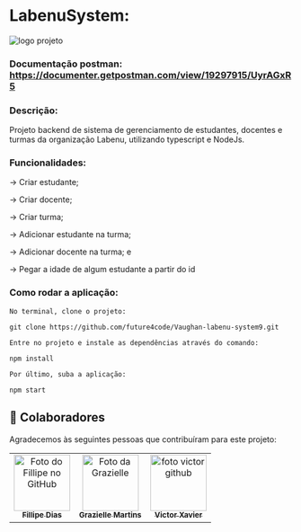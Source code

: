 # LabenuSystem:

![logo projeto](https://i.ibb.co/CWSWPbC/Screenshot-from-2022-04-24-17-37-22.png)

### Documentação postman: https://documenter.getpostman.com/view/19297915/UyrAGxR5

### Descrição:
Projeto backend de sistema de gerenciamento de estudantes, docentes e turmas da organização Labenu, utilizando typescript e NodeJs.

### Funcionalidades:

→ Criar estudante;

→ Criar docente;

→ Criar turma;

→ Adicionar estudante na turma;

→ Adicionar docente na turma; e

→ Pegar a idade de algum estudante a partir do id

### Como rodar a aplicação:

```
No terminal, clone o projeto:

git clone https://github.com/future4code/Vaughan-labenu-system9.git

Entre no projeto e instale as dependências através do comando:

npm install

Por último, suba a aplicação:

npm start
```

## 🤝 Colaboradores

Agradecemos às seguintes pessoas que contribuíram para este projeto:

<table>
  <tr>
    <td align="center">
      <a href="https://github.com/FillipeCO">
        <img src="https://avatars.githubusercontent.com/u/87552890?v=4" width="100px;" alt="Foto do Fillipe no GitHub"/><br>
        <sub>
          <b>Fillipe Dias</b>
        </sub>
      </a>
    </td>
    <td align="center">
      <a href="https://github.com/graziellemcm">
        <img src="https://avatars.githubusercontent.com/u/62907120?v=4" width="100px;" alt="Foto da Grazielle"/><br>
        <sub>
          <b>Grazielle Martins</b>
        </sub>
      </a>
    </td>
    <td align="center">
      <a href="https://github.com/Vsux17">
        <img src="https://avatars.githubusercontent.com/u/94612208?v=4" width="100px;" alt="foto victor github"/><br>
        <sub>
          <b>Victor Xavier</b>
        </sub>
      </a>
    </td>
  </tr>
</table>
